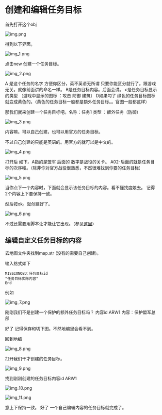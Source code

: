 # 创建和编辑任务目标

首先打开这个obj

![img.png](./img.png)

得到以下界面。

![img_1.png](./img_1.png)

点击new 创建一个任务目标。

![img_2.png](./img_2.png)

A 是这个任务的名字 方便你区分，英不英语无所谓 只要你能区分就行了。跟游戏无关。就像前面讲的命名一样。 B是任务目标内容。后面会讲。 c是任务目标显示的类型 （游戏中显示的图标 ：攻击 防御 建筑） D如果勾了 绿色的任务目标图标就变成黄色的。（黄色的任务目标一般都是额外任务目标。。官图一般都这样）

那我们就来创建一个任务目标吧。名称：任务1 类型 ：额外任务（防御）

![img_3.png](./img_3.png)

内容嘛。可以自己创建，也可以用官方的任务目标。

不过自己创建的只能是英语的。用官方的就可以是中文的。

![img_4.png](./img_4.png)

打开后 如下。A指的是盟军 后面的 数字是战役的关卡。 A02-后面的就是任务目标的次序喽。（除非你对官方战役很熟悉，不然很难找到你要的任务目标）

![img_5.png](./img_5.png)

当你点下一个内容时，下面就会显示该任务目标的内容。看不懂找度娘去。 记得 2个内容上下要保持一致。

然后按ok。就创建好了。

![img_6.png](./img_6.png)

不过还需要用脚本让才能让它出现。（参见[这里](../任务目标显示隐藏/任务目标显示隐藏.md)）

## 编辑自定义任务目标的内容

去地图文件夹找到map.str (没有的需要自己创建)。

输入格式如下

```text
MISSIONOBJ:任务目标id
"任务目标实际内容" 
End
```

例如

![img_7.png](./img_7.png)

刚刚我们不是创建一个保护的额外任务目标吗？ 内容id ARW1 内容：保护盟军总部

好了 记得保存和切下图。不然地编里会看不到。

回到地编

![img_8.png](./img_8.png)

打开我们干才创建的任务目标。

![img_9.png](./img_9.png)

找到刚刚创建的任务目标内容id ARW1

![img_10.png](./img_10.png)

![img_11.png](./img_11.png)

意上下保持一致。 好了 一个自己编辑内容的任务目标就完成了。


